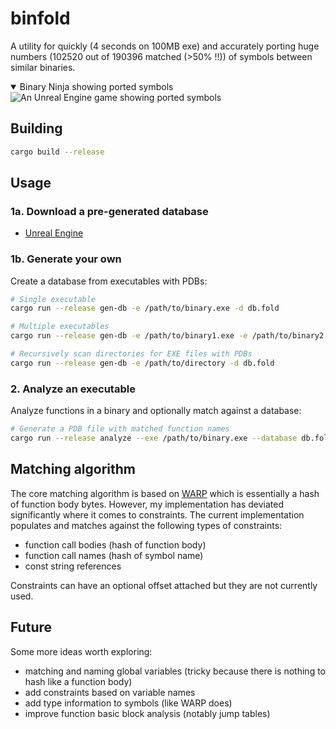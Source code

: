 # binfold

A utility for quickly (4 seconds on 100MB exe) and accurately porting huge numbers (102520 out of 190396 matched (>50% !!)) of symbols between similar binaries.


<details open>
<summary>Binary Ninja showing ported symbols</summary>
<img alt="An Unreal Engine game showing ported symbols" src="https://github.com/user-attachments/assets/f8c18061-b4f8-41a1-8493-fc6c614fc4ae" />
</details>

## Building

```bash
cargo build --release
```

## Usage

### 1a. Download a pre-generated database

- [Unreal Engine](https://drive.google.com/file/d/18rWfF7MobqxTc8NQzZOoMzZxuxiTUHAv/view)

### 1b. Generate your own

Create a database from executables with PDBs:

```bash
# Single executable
cargo run --release gen-db -e /path/to/binary.exe -d db.fold

# Multiple executables
cargo run --release gen-db -e /path/to/binary1.exe -e /path/to/binary2.exe -d db.fold

# Recursively scan directories for EXE files with PDBs
cargo run --release gen-db -e /path/to/directory -d db.fold
```

### 2. Analyze an executable

Analyze functions in a binary and optionally match against a database:

```bash
# Generate a PDB file with matched function names
cargo run --release analyze --exe /path/to/binary.exe --database db.fold --generate-pdb
```

## Matching algorithm

The core matching algorithm is based on [WARP](https://github.com/vector35/warp) which is essentially a hash of function body bytes. However, my implementation has deviated significantly where it comes to constraints. The current implementation populates and matches against the following types of constraints:
- function call bodies (hash of function body)
- function call names (hash of symbol name)
- const string references

Constraints can have an optional offset attached but they are not currently used.

## Future

Some more ideas worth exploring:
- matching and naming global variables (tricky because there is nothing to hash like a function body)
- add constraints based on variable names
- add type information to symbols (like WARP does)
- improve function basic block analysis (notably jump tables)

